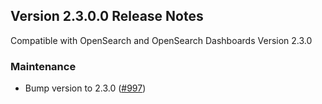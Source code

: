 ## Version 2.3.0.0 Release Notes
Compatible with OpenSearch and OpenSearch Dashboards Version 2.3.0

### Maintenance
* Bump version to 2.3.0 ([#997](https://github.com/opensearch-project/observability/pull/997))